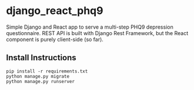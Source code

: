 # django_react_phq9

Simple Django and React app to serve a multi-step PHQ9 depression questionnaire. REST API is built with Django Rest Framework, but the React component is purely client-side (so far).

## Install Instructions ##

```
pip install -r requirements.txt
python manage.py migrate
python manage.py runserver
```
